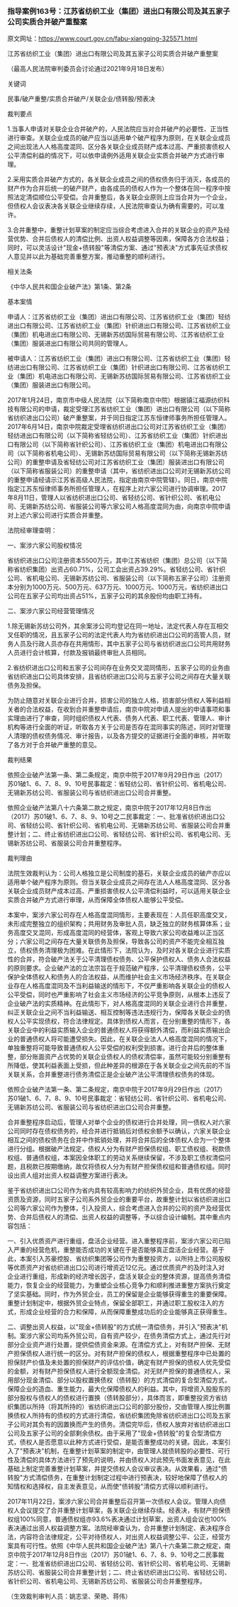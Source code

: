 ### 指导案例163号：江苏省纺织工业（集团）进出口有限公司及其五家子公司实质合并破产重整案
原文网址：https://www.court.gov.cn/fabu-xiangqing-325571.html

江苏省纺织工业（集团）进出口有限公司及其五家子公司实质合并破产重整案

（最高人民法院审判委员会讨论通过2021年9月18日发布）

关键词

民事/破产重整/实质合并破产/关联企业/债转股/预表决

裁判要点

1.当事人申请对关联企业合并破产的，人民法院应当对合并破产的必要性、正当性进行审查。关联企业成员的破产应当以适用单个破产程序为原则，在关联企业成员之间出现法人人格高度混同、区分各关联企业成员财产成本过高、严重损害债权人公平清偿利益的情况下，可以依申请例外适用关联企业实质合并破产方式进行审理。

2.采用实质合并破产方式的，各关联企业成员之间的债权债务归于消灭，各成员的财产作为合并后统一的破产财产，由各成员的债权人作为一个整体在同一程序中按照法定清偿顺位公平受偿。合并重整后，各关联企业原则上应当合并为一个企业，但债权人会议表决各关联企业继续存续，人民法院审查认为确有需要的，可以准许。

3.合并重整中，重整计划草案的制定应当综合考虑进入合并的关联企业的资产及经营优势、合并后债权人的清偿比例、出资人权益调整等因素，保障各方合法权益；同时，可以灵活设计"现金+债转股"等清偿方案、通过"预表决"方式事先征求债权人意见并以此为基础完善重整方案，推动重整的顺利进行。

相关法条

《中华人民共和国企业破产法》第1条、第2条

基本案情

申请人：江苏省纺织工业（集团）进出口有限公司、江苏省纺织工业（集团）轻纺进出口有限公司、江苏省纺织工业（集团）针织进出口有限公司、江苏省纺织工业（集团）机电进出口有限公司、无锡新苏纺国际贸易有限公司、江苏省纺织工业（集团）服装进出口有限公司共同的管理人。

被申请人：江苏省纺织工业（集团）进出口有限公司、江苏省纺织工业（集团）轻纺进出口有限公司、江苏省纺织工业（集团）针织进出口有限公司、江苏省纺织工业（集团）机电进出口有限公司、无锡新苏纺国际贸易有限公司、江苏省纺织工业（集团）服装进出口有限公司。

2017年1月24日，南京市中级人民法院（以下简称南京中院）根据镇江福源纺织科技有限公司的申请，裁定受理江苏省纺织工业（集团）进出口有限公司（以下简称省纺织进出口公司）破产重整案，并于同日指定江苏东恒律师事务所担任管理人。2017年6月14日，南京中院裁定受理省纺织进出口公司对江苏省纺织工业（集团）轻纺进出口有限公司（以下简称省轻纺公司）、江苏省纺织工业（集团）针织进出口有限公司（以下简称省针织公司）、江苏省纺织工业（集团）机电进出口有限公司（以下简称省机电公司）、无锡新苏纺国际贸易有限公司（以下简称无锡新苏纺公司）的重整申请及省轻纺公司对江苏省纺织工业（集团）服装进出口有限公司（以下简称省服装公司）的重整申请（其中，省纺织进出口公司对无锡新苏纺公司的重整申请经请示江苏省高级人民法院，指定由南京中院管辖）。同日，南京中院指定江苏东恒律师事务所担任管理人，在程序上对六家公司进行协调审理。2017年8月11日，管理人以省纺织进出口公司、省轻纺公司、省针织公司、省机电公司、无锡新苏纺公司、省服装公司等六家公司人格高度混同为由，向南京中院申请对上述六家公司进行实质合并重整。

法院经审理查明：

一、案涉六家公司股权情况

省纺织进出口公司注册资本5500万元，其中江苏省纺织（集团）总公司（以下简称省纺织集团）出资占60.71%，公司工会出资占39.29%。省轻纺公司、省针织公司、省机电公司、无锡新苏纺公司、省服装公司（以下简称五家子公司）注册资本分别为1000万元、500万元、637万元、1000万元、1000万元，省纺织进出口公司在五家子公司均出资占51%，五家子公司的其余股份均由职工持有。

二、案涉六家公司经营管理情况

1.除无锡新苏纺公司外，其余案涉公司均登记在同一地址，法定代表人存在互相交叉任职的情况，且五家子公司的法定代表人均为省纺织进出口公司的高管人员，财务人员及行政人员亦存在共用情形，其中五家子公司与省纺织进出口公司共用财务人员进行会计核算，付款及报销最终审批人员相同。

2.省纺织进出口公司和五家子公司间存在业务交叉混同情形，五家子公司的业务由省纺织进出口公司具体安排，且省纺织进出口公司与五家子公司之间存在大量关联债务及担保。

为防止随意对关联企业进行合并，损害公司的独立人格，损害部分债权人等利益相关者的合法权益，在收到合并重整申请后，南京中院对申请人提出的申请事项和事实理由进行了审查，同时组织债权人代表、债务人代表、职工代表、管理人、审计机构等进行全面的听证，听取各方关于公司是否存在混同事实的陈述，同时对管理人清理的债权债务情况、审计报告，以及各方提交的证据进行全面的审核，并听取了各方对于合并破产重整的意见。

裁判结果

依照企业破产法第一条、第二条规定，南京中院于2017年9月29日作出（2017）苏01破1、6、7、8、9、10号民事裁定：省轻纺公司、省针织公司、省机电公司、无锡新苏纺公司、省服装公司与省纺织进出口公司合并重整。

依照企业破产法第八十六条第二款之规定，南京中院于2017年12月8日作出（2017）苏01破1、6、7、8、9、10号之二民事裁定：一、批准省纺织进出口公司、省轻纺公司、省针织公司、省机电公司、无锡新苏纺公司、省服装公司合并重整计划；二、终止省纺织进出口公司、省轻纺公司、省针织公司、省机电公司、无锡新苏纺公司、省服装公司合并重整程序。

裁判理由

法院生效裁判认为：公司人格独立是公司制度的基石，关联企业成员的破产亦应以适用单个破产程序为原则。但当关联企业成员之间存在法人人格高度混同、区分各关联企业成员财产成本过高、严重损害债权人公平清偿利益时，可以适用关联企业实质合并破产方式进行审理，从而保障全体债权人能够公平受偿。

本案中，案涉六家公司存在人格高度混同情形，主要表现在：人员任职高度交叉，未形成完整独立的组织架构；共用财务及审批人员，缺乏独立的财务核算体系；业务高度交叉混同，形成高度混同的经营体，客观上导致六家公司收益难以正当区分；六家公司之间存在大量关联债务及担保，导致各公司的资产不能完全相互独立，债权债务清理极为困难。在此情形下，法院认为，及时对各关联企业进行实质性的合并，符合破产法关于公平清理债权债务、公平保护债权人、债务人合法权益的原则要求。企业破产法的立法宗旨在于规范破产程序，公平清理债权债务，公平保护全体债权人和债务人的合法权益，从而维护社会主义市场经济秩序。在关联企业存在人格高度混同及不当利益输送的情形下，不仅严重影响各关联企业的债权人公平受偿，同时也严重影响了社会主义市场经济的公平竞争原则，从根本上违反了企业破产法的实质精神。在此情形下，对人格高度混同的关联企业进行合并重整，纠正关联企业之间不当利益输送、相互控制等违法违规行为，保障各关联企业的债权人公平实现债权，符合法律规定。具体到债权人而言，在分别重整的情形下，各关联企业中的利益实质输入企业的普通债权人将获得额外清偿，而利益实质输出企业的普通债权人将可能遭受损失。因此，在关联企业法人人格高度混同的情况下，单独重整将可能导致普通债权人公平受偿的权利受到损害。进行合并后的整体重整，部分账面资产占优势的关联企业债权人的债权清偿率，虽然可能较分别重整有所降低，使其利益表面上受损，但此种差异的根源在于各关联企业之间先前的不当关联关系，合并重整进行债务清偿正是企业破产法公平清理债权债务的体现。

依照企业破产法第一条、第二条规定，南京中院于2017年9月29日作出（2017）苏01破1、6、7、8、9、10号民事裁定：省轻纺公司、省针织公司、省机电公司、无锡新苏纺公司、省服装公司与省纺织进出口公司合并重整。

合并重整程序启动后，管理人对单个企业的债权进行合并处理，同一债权人对六家公司同时存在债权债务的，经合并进行抵销后对债权余额予以确认，六家关联企业相互之间的债权债务在合并中作抵销处理，并将合并后的全体债权人合为一个整体进行分组。根据破产法规定，债权人分为有财产担保债权组、职工债权组、税款债权组、普通债权组，本案因全体职工的劳动关系继续保留，不涉及职工债权清偿问题，且税款已按期缴纳，故仅将债权人分为有财产担保债权组和普通债权组。同时设出资人组对出资人权益调整方案进行表决。

鉴于省纺织进出口公司作为省内具有较高影响力的纺织外贸企业，具有优质的经营资质及资源，同时五家子公司系外贸企业的重要平台，故重整计划以省纺织进出口公司等六家公司作为整体，引入投资人，综合考虑进入合并的公司的资产及经营优势、合并后债权人的清偿、出资人权益的调整等，予以综合设计编制。其中重点内容包括：

一、引入优质资产进行重组，盘活企业经营。进入重整程序前，案涉六家公司已陷入严重的经营危机，重整能否成功的关键在于是否能够真正盘活企业经营。基于此，本案引入苏豪控股、省纺织集团等公司作为重整投资方，以所持上市公司股权等优质资产对省纺织进出口公司进行增资近12亿元。通过优质资产的及时注入对企业进行重组，形成新的经济增长因子，盘活关联企业的整体资源，提高债务清偿能力，恢复企业的经营能力，为重塑企业核心竞争力和顺利推进重整方案执行奠定了坚实基础。同时，作为外贸企业，员工的保留是企业能够获得重生的重要保障。重整计划制定中，根据外贸企业特点，保留全部职工，并通过职工股权注入的方式，形成企业经营的合力和保障，从而保障重整成功后的企业能够真正获得重生。

二、调整出资人权益，以"现金+债转股"的方式统一清偿债务，并引入"预表决"机制。案涉六家公司均系外贸公司，自有资产较少，在债务清偿方式上，通过先行对部分企业资产进行处置，提供偿债资金来源。在清偿方式上，对有财产担保、无财产担保债权人进行统一的区分。对有财产担保的债权人，根据重整程序中已处置的担保财产价值及未处置的担保财产的评估价值，确定有财产担保的债权人优先受偿的金额，对有财产担保债权人进行全额现金清偿。对无财产担保的普通债权人，采用部分现金清偿、部分以股权置换债权（债转股）的方式清偿的复合型清偿方式，保障企业的造血、重生能力，最大化保障债权人的利益。其中，将增资入股股东的部分股权与债权人的债权进行置换（债转股部分），具体而言，即重整投资方省纺织集团以所持（将其所持的）省纺织进出口公司的部分股份，交由管理人按比例置换债权人所持有的债权的方式进行清偿，省纺织集团免除省纺织进出口公司及五家子公司对其负有的因置换而产生的债务。清偿完毕后，债权人放弃对省纺织进出口公司及五家子公司的全部剩余债权。由于采用了"现金+债转股"的复合型清偿方式，债权人是否愿意以此种方式进行受偿，是能否重整成功的关键。因此，本案引入了"预表决"机制，在重整计划草案的制定中，由管理人就债转股的必要性、可行性及清偿的具体方法进行了预先的说明，并由债权人对此预先书面发表意见，在此基础上制定完善重整计划草案，并提交债权人会议审议表决。从效果看，通过"债转股"方式清偿债务，在重整计划制定过程中进行预表决，较好地保障了债权人的知情权和选择权，自主发表意见，从而使"债转股"清偿方式得以顺利进行。

2017年11月22日，案涉六家公司合并重整后召开第一次债权人会议。管理人向债权人会议提交了合并重整计划草案，各关联企业继续存续。经表决，有财产担保债权组100%同意，普通债权组亦93.6%表决通过计划草案，出资人组会议也100%表决通过出资人权益调整方案。法院经审查认为，合并重整计划制定、表决程序合法，内容符合法律规定，公平对待债权人，对出资人权益调整公平、公正，经营方案具有可行性。依照《中华人民共和国企业破产法》第八十六条第二款之规定，南京中院于2017年12月8日作出（2017）苏01破1、6、7、8、9、10号之二民事裁定：一、批准省纺织进出口公司、省轻纺公司、省针织公司、省机电公司、无锡新苏纺公司、省服装公司合并重整计划；二、终止省纺织进出口公司、省轻纺公司、省针织公司、省机电公司、无锡新苏纺公司、省服装公司合并重整程序。

（生效裁判审判人员：姚志坚、荣艳、蒋伟）

